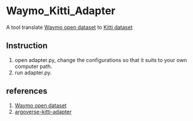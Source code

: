 # Waymo_Kitti_Adapter
A tool translate [Waymo open dataset](https://github.com/waymo-research/waymo-open-dataset) to [Kitti dataset](http://www.cvlibs.net/datasets/kitti/)
## Instruction
1. open adapter.py, change the configurations so that it suits to your own computer path.
2. run adapter.py.
## references
1. [Waymo open dataset](https://github.com/waymo-research/waymo-open-dataset)
2. [argoverse-kitti-adapter](https://github.com/yzhou377/argoverse-kitti-adapter)

